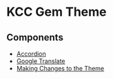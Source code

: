 # KCC Gem Theme

## Components

- [Accordion](./accordion.md)
- [Google Translate](translate.md)
- [Making Changes to the Theme](./ruby-gems.md)

